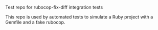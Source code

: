 Test repo for rubocop-fix-diff integration tests

This repo is used by automated tests to simulate a Ruby project with a Gemfile and a fake rubocop.
